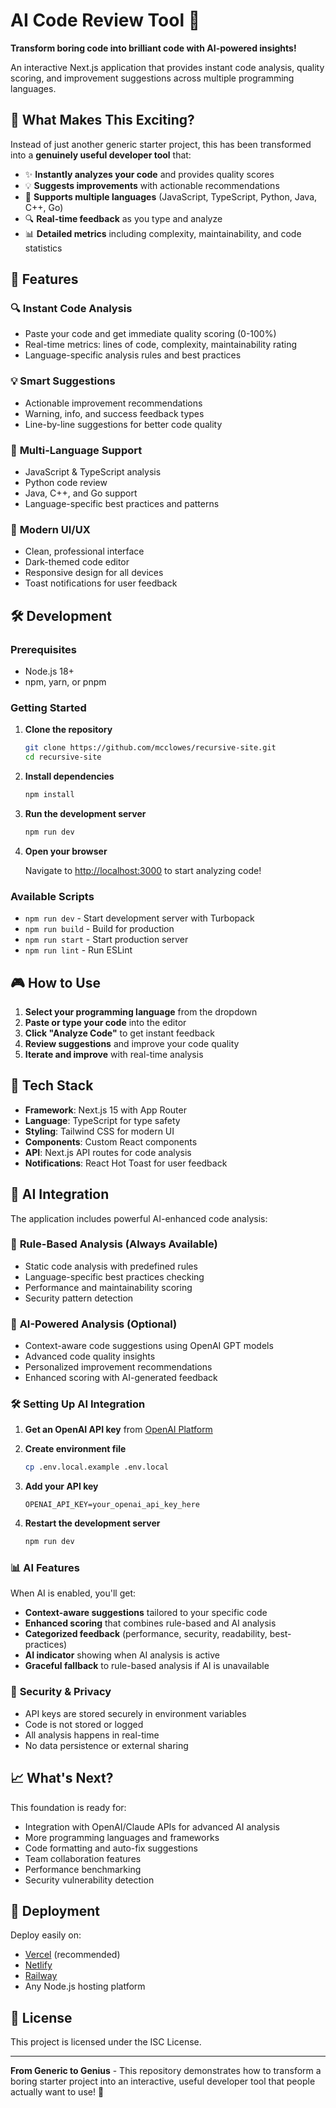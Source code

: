 # AI Code Review Tool 🚀

**Transform boring code into brilliant code with AI-powered insights!**

An interactive Next.js application that provides instant code analysis, quality scoring, and improvement suggestions across multiple programming languages.

## 🎯 What Makes This Exciting?

Instead of just another generic starter project, this has been transformed into a **genuinely useful developer tool** that:

- ✨ **Instantly analyzes your code** and provides quality scores
- 💡 **Suggests improvements** with actionable recommendations  
- 🎯 **Supports multiple languages** (JavaScript, TypeScript, Python, Java, C++, Go)
- 🔍 **Real-time feedback** as you type and analyze
- 📊 **Detailed metrics** including complexity, maintainability, and code statistics

## 🚀 Features

### 🔍 **Instant Code Analysis**
- Paste your code and get immediate quality scoring (0-100%)
- Real-time metrics: lines of code, complexity, maintainability rating
- Language-specific analysis rules and best practices

### 💡 **Smart Suggestions**
- Actionable improvement recommendations
- Warning, info, and success feedback types
- Line-by-line suggestions for better code quality

### 🎯 **Multi-Language Support**
- JavaScript & TypeScript analysis
- Python code review
- Java, C++, and Go support
- Language-specific best practices and patterns

### 🎨 **Modern UI/UX**
- Clean, professional interface
- Dark-themed code editor
- Responsive design for all devices
- Toast notifications for user feedback

## 🛠️ Development

### Prerequisites

- Node.js 18+ 
- npm, yarn, or pnpm

### Getting Started

1. **Clone the repository**
   ```bash
   git clone https://github.com/mcclowes/recursive-site.git
   cd recursive-site
   ```

2. **Install dependencies**
   ```bash
   npm install
   ```

3. **Run the development server**
   ```bash
   npm run dev
   ```

4. **Open your browser**
   
   Navigate to [http://localhost:3000](http://localhost:3000) to start analyzing code!

### Available Scripts

- `npm run dev` - Start development server with Turbopack
- `npm run build` - Build for production
- `npm run start` - Start production server
- `npm run lint` - Run ESLint

## 🎮 How to Use

1. **Select your programming language** from the dropdown
2. **Paste or type your code** into the editor
3. **Click "Analyze Code"** to get instant feedback
4. **Review suggestions** and improve your code quality
5. **Iterate and improve** with real-time analysis

## 🔧 Tech Stack

- **Framework**: Next.js 15 with App Router
- **Language**: TypeScript for type safety
- **Styling**: Tailwind CSS for modern UI
- **Components**: Custom React components
- **API**: Next.js API routes for code analysis
- **Notifications**: React Hot Toast for user feedback

## 🤖 AI Integration

The application includes powerful AI-enhanced code analysis:

### 🔧 **Rule-Based Analysis** (Always Available)
- Static code analysis with predefined rules
- Language-specific best practices checking
- Performance and maintainability scoring
- Security pattern detection

### 🚀 **AI-Powered Analysis** (Optional)
- Context-aware code suggestions using OpenAI GPT models
- Advanced code quality insights
- Personalized improvement recommendations
- Enhanced scoring with AI-generated feedback

### 🛠️ **Setting Up AI Integration**

1. **Get an OpenAI API key** from [OpenAI Platform](https://platform.openai.com/account/api-keys)

2. **Create environment file**
   ```bash
   cp .env.local.example .env.local
   ```

3. **Add your API key**
   ```env
   OPENAI_API_KEY=your_openai_api_key_here
   ```

4. **Restart the development server**
   ```bash
   npm run dev
   ```

### 📊 **AI Features**

When AI is enabled, you'll get:
- **Context-aware suggestions** tailored to your specific code
- **Enhanced scoring** that combines rule-based and AI analysis
- **Categorized feedback** (performance, security, readability, best-practices)
- **AI indicator** showing when AI analysis is active
- **Graceful fallback** to rule-based analysis if AI is unavailable

### 🔐 **Security & Privacy**

- API keys are stored securely in environment variables
- Code is not stored or logged
- All analysis happens in real-time
- No data persistence or external sharing

## 📈 What's Next?

This foundation is ready for:
- Integration with OpenAI/Claude APIs for advanced AI analysis
- More programming languages and frameworks
- Code formatting and auto-fix suggestions
- Team collaboration features
- Performance benchmarking
- Security vulnerability detection

## 🚀 Deployment

Deploy easily on:
- [Vercel](https://vercel.com) (recommended)
- [Netlify](https://netlify.com)
- [Railway](https://railway.app)
- Any Node.js hosting platform

## 📄 License

This project is licensed under the ISC License.

---

**From Generic to Genius** - This repository demonstrates how to transform a boring starter project into an interactive, useful developer tool that people actually want to use! 🎉
